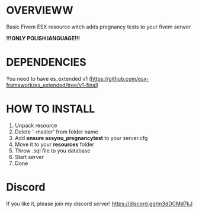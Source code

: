 # OVERVIEWW
Basic Fivem ESX resource witch adds pregnancy tests to your fivem serwer

**!!!ONLY POLISH lANGUAGE!!!**

# DEPENDENCIES
You need to have es_extended v1 (https://github.com/esx-framework/es_extended/tree/v1-final)

# HOW TO INSTALL
1. Unpack resource
2. Delete '-master' from folder name
3. Add **ensure assynu_pregnancytest** to your server.cfg
4. Move it to your **resources** folder
5. Throw .sql file to you database
6. Start server
7. Done


# Discord
If you like it, please join my discord server! https://discord.gg/m3dDCMd7kJ
